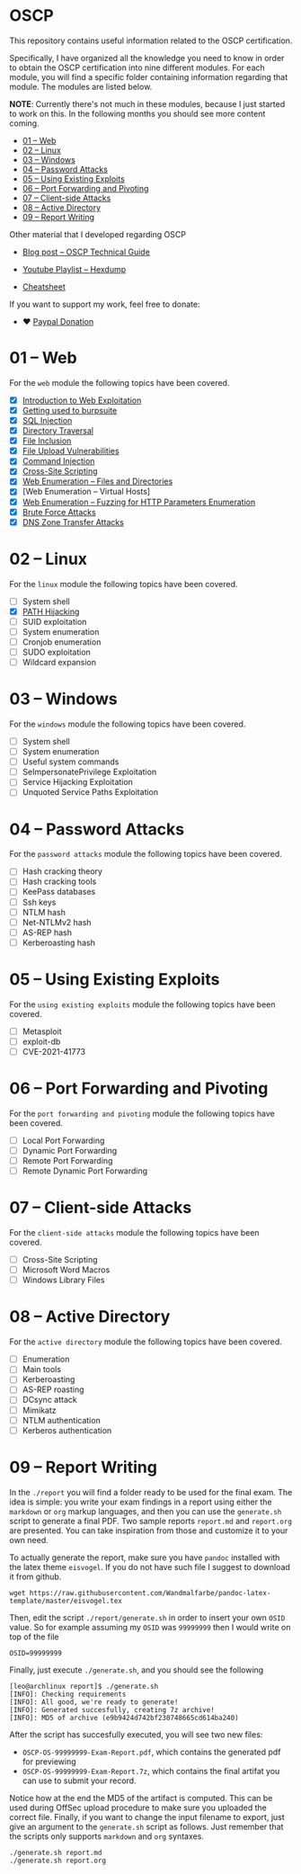 # OSCP

This repository contains useful information related to the OSCP certification. 

Specifically, I have organized all the knowledge you need to know in
order to obtain the OSCP certification into nine different
modules. For each module, you will find a specific folder containing
information regarding that module. The modules are listed below.

**NOTE**: Currently there's not much in these modules, because I just
started to work on this. In the following months you should see more
content coming.

- [01 – Web](./modules/01-web)
- [02 – Linux](./modules/02-linux)
- [03 – Windows](./modules/02-windows)
- [04 – Password Attacks](./modules/04-password-attacks)
- [05 – Using Existing Exploits](./modules/05-using-existing-exploits)
- [06 – Port Forwarding and Pivoting](./modules/06-port-forwarding-and-pivoting)
- [07 – Client-side Attacks](./modules/07-client-side-attacks)
- [08 – Active Directory](./modules/08-active-directory)
- [09 – Report Writing](./modules/09-report-writing)

Other material that I developed regarding OSCP

- [Blog post – OSCP Technical Guide](https://blog.leonardotamiano.xyz/tech/oscp-technical-guide/)
  
- [Youtube Playlist – Hexdump](https://www.youtube.com/watch?v=9mrf-WyzkpE&list=PLJnLaWkc9xRgOyupMhNiVFfgvxseWDH5x)

- [Cheatsheet](./cheatsheet.org)

If you want to support my work, feel free to donate:

- ❤️ [Paypal Donation](https://www.paypal.com/donate/?hosted_button_id=T49GUPRXALYTQ)

# 01 – Web

For the `web` module the following topics have been covered.

- [X] [Introduction to Web Exploitation](./modules/01-web/01-introduction-to-web-exploitation)
- [X] [Getting used to burpsuite](./modules/01-web/02-getting-used-to-burpsuite)
- [X] [SQL Injection](./modules/01-web/03-sql-injection)
- [X] [Directory Traversal](./modules/01-web/04-directory-traversal)
- [X] [File Inclusion](./modules/01-web/05-file-inclusion)
- [X] [File Upload Vulnerabilities](./modules/01-web/06-file-upload-vulnerabilities)
- [X] [Command Injection](https://www.youtube.com/watch?v=F9_wc7J4iMU)
- [X] [Cross-Site Scripting](https://www.youtube.com/watch?v=XdlCWekzMq4)
- [X] [Web Enumeration – Files and Directories](https://www.youtube.com/watch?v=kfkGhuT6Lnc)
- [X] [Web Enumeration – Virtual Hosts]
- [X] [Web Enumeration – Fuzzing for HTTP Parameters Enumeration](https://www.youtube.com/watch?v=OlOs31VzhHo)
- [X] [Brute Force Attacks](https://youtu.be/tFNRGMF_bdE)
- [X] [DNS Zone Transfer Attacks](https://youtu.be/IRvHfLhcGVw)

# 02 – Linux

For the `linux` module the following topics have been covered.

- [ ] System shell
- [X] [PATH Hijacking](./modules/02-linux/PATH-hijacking)
- [ ] SUID exploitation
- [ ] System enumeration
- [ ] Cronjob enumeration
- [ ] SUDO exploitation
- [ ] Wildcard expansion

# 03 – Windows

For the `windows` module the following topics have been covered.

- [ ] System shell
- [ ] System enumeration
- [ ] Useful system commands
- [ ] SeImpersonatePrivilege Exploitation
- [ ] Service Hijacking Exploitation
- [ ] Unquoted Service Paths Exploitation

# 04 – Password Attacks

For the `password attacks` module the following topics have been covered.

- [ ] Hash cracking theory
- [ ] Hash cracking tools
- [ ] KeePass databases
- [ ] Ssh keys
- [ ] NTLM hash
- [ ] Net-NTLMv2 hash
- [ ] AS-REP hash
- [ ] Kerberoasting hash

# 05 – Using Existing Exploits

For the `using existing exploits` module the following topics have been covered.

- [ ] Metasploit
- [ ] exploit-db
- [ ] CVE-2021-41773

# 06 – Port Forwarding and Pivoting

For the `port forwarding and pivoting` module the following topics have been covered.

- [ ] Local Port Forwarding
- [ ] Dynamic Port Forwarding
- [ ] Remote Port Forwarding
- [ ] Remote Dynamic Port Forwarding

# 07 – Client-side Attacks

For the `client-side attacks` module the following topics have been covered.

- [ ] Cross-Site Scripting
- [ ] Microsoft Word Macros
- [ ] Windows Library Files

# 08 – Active Directory

For the `active directory` module the following topics have been covered.

- [ ] Enumeration
- [ ] Main tools
- [ ] Kerberoasting
- [ ] AS-REP roasting
- [ ] DCsync attack
- [ ] Mimikatz
- [ ] NTLM authentication
- [ ] Kerberos authentication

# 09 – Report Writing

In the `./report` you will find a folder ready to be used for the
final exam. The idea is simple: you write your exam findings in a
report using either the `markdown` or `org` markup languages, and then
you can use the `generate.sh` script to generate a final PDF. Two
sample reports `report.md` and `report.org` are presented. You can
take inspiration from those and customize it to your own need.

To actually generate the report, make sure you have `pandoc` installed
with the latex theme `eisvogel`. If you do not have such file I
suggest to download it from github.

```
wget https://raw.githubusercontent.com/Wandmalfarbe/pandoc-latex-template/master/eisvogel.tex
```

Then, edit the script `./report/generate.sh` in order to insert your own `OSID`
value. So for example assuming my `OSID` was `99999999` then I would
write on top of the file

```
OSID=99999999 
```

Finally, just execute `./generate.sh`, and you should see the
following

```
[leo@archlinux report]$ ./generate.sh 
[INFO]: Checking requirements
[INFO]: All good, we're ready to generate!
[INFO]: Generated succesfully, creating 7z archive!
[INFO]: MD5 of archive (e9b9424d742bf230748665cd614ba240)
```

After the script has succesfully executed, you will see two new files:

- `OSCP-OS-99999999-Exam-Report.pdf`, which contains the generated pdf for previewing
- `OSCP-OS-99999999-Exam-Report.7z`, which contains the final artifat you can use to submit your record. 

Notice how at the end the MD5 of the artifact is computed. This can be
used during OffSec upload procedure to make sure you uploaded the
correct file. Finally, if you want to change the input filename to
export, just give an argument to the `generate.sh` script as
follows. Just remember that the scripts only supports `markdown` and
`org` syntaxes.

```
./generate.sh report.md
./generate.sh report.org
```
